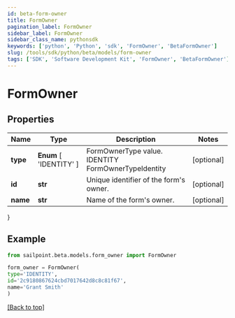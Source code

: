 ```yaml
---
id: beta-form-owner
title: FormOwner
pagination_label: FormOwner
sidebar_label: FormOwner
sidebar_class_name: pythonsdk
keywords: ['python', 'Python', 'sdk', 'FormOwner', 'BetaFormOwner'] 
slug: /tools/sdk/python/beta/models/form-owner
tags: ['SDK', 'Software Development Kit', 'FormOwner', 'BetaFormOwner']
---
```


# FormOwner


## Properties

Name | Type | Description | Notes
------------ | ------------- | ------------- | -------------
**type** |  **Enum** [  'IDENTITY' ] | FormOwnerType value. IDENTITY FormOwnerTypeIdentity | [optional] 
**id** | **str** | Unique identifier of the form's owner. | [optional] 
**name** | **str** | Name of the form's owner. | [optional] 
}

## Example

```python
from sailpoint.beta.models.form_owner import FormOwner

form_owner = FormOwner(
type='IDENTITY',
id='2c9180867624cbd7017642d8c8c81f67',
name='Grant Smith'
)

```
[[Back to top]](#) 

